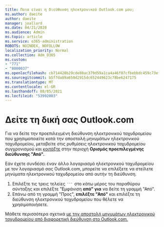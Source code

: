 ```yaml
---
title: Ποια είναι η διεύθυνση ηλεκτρονικού Outlook.com μου;
ms.author: daeite
author: daeite
manager: joallard
ms.date: 04/21/2020
ms.audience: Admin
ms.topic: article
ms.service: o365-administration
ROBOTS: NOINDEX, NOFOLLOW
localization_priority: Normal
ms.collection: Adm_O365
ms.custom:
- "771"
- "8000037"
ms.openlocfilehash: cb714428b29cde80ac379d59a1ca4a46f07cfbebbdc459c73ef100b7a17a72b7
ms.sourcegitcommit: b5f7da89a650d2915dc652449623c78be6247175
ms.translationtype: MT
ms.contentlocale: el-GR
ms.lasthandoff: 08/05/2021
ms.locfileid: "53992003"
---
```

# <a name="see-your-own-outlookcom-email-address"></a>Δείτε τη δική σας Outlook.com

Για να δείτε την προεπιλεγμένη διεύθυνση ηλεκτρονικού ταχυδρομείου που χρησιμοποιείτε κατά την αποστολή μηνυμάτων ηλεκτρονικού ταχυδρομείου, μεταβείτε στις ρυθμίσεις ηλεκτρονικού ταχυδρομείου συγχρονισμού και [κοιτάξτε](https://outlook.live.com/mail/options/mail/accounts) στην περιοχή **Ορισμός προεπιλεγμένης διεύθυνσης "Από".**

Εάν έχετε συνδέσει έναν άλλο λογαριασμό ηλεκτρονικού ταχυδρομείου με τον λογαριασμό σας Outlook.com, μπορείτε να επιλέξετε να στείλετε μηνύματα ηλεκτρονικού ταχυδρομείου από αυτήν τη διεύθυνση.

1. Επιλέξτε τις τρεις τελείες <img src='data:image/png;base64,iVBORw0KGgoAAAANSUhEUgAAABYAAAAPCAYAAADgbT9oAAAACXBIWXMAAA7EAAAOxAGVKw4bAAAAB3RJTUUH4wYLFhkF94QzeAAAAAd0RVh0QXV0aG9yAKmuzEgAAAAMdEVYdERlc2NyaXB0aW9uABMJISMAAAAKdEVYdENvcHlyaWdodACsD8w6AAAADnRFWHRDcmVhdGlvbiB0aW1lADX3DwkAAAAJdEVYdFNvZnR3YXJlAF1w/zoAAAALdEVYdERpc2NsYWltZXIAt8C0jwAAAAh0RVh0V2FybmluZwDAG+aHAAAAB3RFWHRTb3VyY2UA9f+D6wAAAAh0RVh0Q29tbWVudAD2zJa/AAAABnRFWHRUaXRsZQCo7tInAAAAL0lEQVQ4jWP8////fwYaACZaGDpq8HAzuKGhnqGhoR5DIaniNHMx42gGGTUYAwAAw6QRD6XFR1wAAAAASUVORK5CYII=' />
 στο κάτω μέρος του παραθύρου σύνταξης και επιλέξτε "Εμφάνιση **από" για** να δείτε τη γραμμή "Από".
2. Επάνω από τη γραμμή "Προς", **επιλέξτε "Από"** και επιλέξτε τη διεύθυνση ηλεκτρονικού ταχυδρομείου που θέλετε να χρησιμοποιήσετε.

Μάθετε περισσότερα σχετικά [με την αποστολή μηνυμάτων ηλεκτρονικού ταχυδρομείου από διαφορετική διεύθυνση στο Outlook.com.](https://support.office.com/article/ccba89cb-141c-4a36-8c56-6d16a8556d2e?wt.mc_id=Office_Outlook_com_Alchemy)